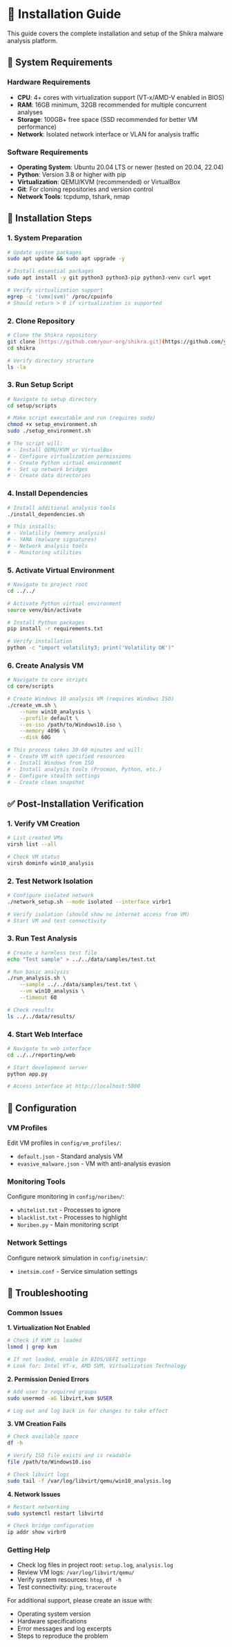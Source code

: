 # 📖 Installation Guide

This guide covers the complete installation and setup of the Shikra malware analysis platform.

## 🔧 System Requirements

### Hardware Requirements
- **CPU**: 4+ cores with virtualization support (VT-x/AMD-V enabled in BIOS)
- **RAM**: 16GB minimum, 32GB recommended for multiple concurrent analyses
- **Storage**: 100GB+ free space (SSD recommended for better VM performance)
- **Network**: Isolated network interface or VLAN for analysis traffic

### Software Requirements
- **Operating System**: Ubuntu 20.04 LTS or newer (tested on 20.04, 22.04)
- **Python**: Version 3.8 or higher with pip
- **Virtualization**: QEMU/KVM (recommended) or VirtualBox
- **Git**: For cloning repositories and version control
- **Network Tools**: tcpdump, tshark, nmap

## 🚀 Installation Steps

### 1. System Preparation
```bash
# Update system packages
sudo apt update && sudo apt upgrade -y

# Install essential packages
sudo apt install -y git python3 python3-pip python3-venv curl wget

# Verify virtualization support
egrep -c '(vmx|svm)' /proc/cpuinfo
# Should return > 0 if virtualization is supported
```

### 2. Clone Repository
```bash
# Clone the Shikra repository
git clone [https://github.com/your-org/shikra.git](https://github.com/your-org/shikra.git)
cd shikra

# Verify directory structure
ls -la
```

### 3. Run Setup Script
```bash
# Navigate to setup directory
cd setup/scripts

# Make script executable and run (requires sudo)
chmod +x setup_environment.sh
sudo ./setup_environment.sh

# The script will:
# - Install QEMU/KVM or VirtualBox
# - Configure virtualization permissions
# - Create Python virtual environment
# - Set up network bridges
# - Create data directories
```

### 4. Install Dependencies
```bash
# Install additional analysis tools
./install_dependencies.sh

# This installs:
# - Volatility (memory analysis)
# - YARA (malware signatures)  
# - Network analysis tools
# - Monitoring utilities
```

### 5. Activate Virtual Environment
```bash
# Navigate to project root
cd ../../

# Activate Python virtual environment
source venv/bin/activate

# Install Python packages
pip install -r requirements.txt

# Verify installation
python -c "import volatility3; print('Volatility OK')"
```

### 6. Create Analysis VM
```bash
# Navigate to core scripts
cd core/scripts

# Create Windows 10 analysis VM (requires Windows ISO)
./create_vm.sh \
    --name win10_analysis \
    --profile default \
    --os-iso /path/to/Windows10.iso \
    --memory 4096 \
    --disk 60G

# This process takes 30-60 minutes and will:
# - Create VM with specified resources
# - Install Windows from ISO
# - Install analysis tools (Procmon, Python, etc.)
# - Configure stealth settings
# - Create clean snapshot
```

## ✅ Post-Installation Verification

### 1. Verify VM Creation
```bash
# List created VMs
virsh list --all

# Check VM status  
virsh dominfo win10_analysis
```

### 2. Test Network Isolation
```bash
# Configure isolated network
./network_setup.sh --mode isolated --interface virbr1

# Verify isolation (should show no internet access from VM)
# Start VM and test connectivity
```

### 3. Run Test Analysis
```bash
# Create a harmless test file
echo "Test sample" > ../../data/samples/test.txt

# Run basic analysis
./run_analysis.sh \
    --sample ../../data/samples/test.txt \
    --vm win10_analysis \
    --timeout 60

# Check results
ls ../../data/results/
```

### 4. Start Web Interface
```bash
# Navigate to web interface
cd ../../reporting/web

# Start development server
python app.py

# Access interface at http://localhost:5000
```

## 🔧 Configuration

### VM Profiles
Edit VM profiles in `config/vm_profiles/`:
- `default.json` - Standard analysis VM
- `evasive_malware.json` - VM with anti-analysis evasion

### Monitoring Tools
Configure monitoring in `config/noriben/`:
- `whitelist.txt` - Processes to ignore
- `blacklist.txt` - Processes to highlight
- `Noriben.py` - Main monitoring script

### Network Settings
Configure network simulation in `config/inetsim/`:
- `inetsim.conf` - Service simulation settings

## 🐛 Troubleshooting

### Common Issues

**1. Virtualization Not Enabled**
```bash
# Check if KVM is loaded
lsmod | grep kvm

# If not loaded, enable in BIOS/UEFI settings
# Look for: Intel VT-x, AMD SVM, Virtualization Technology
```

**2. Permission Denied Errors**
```bash
# Add user to required groups
sudo usermod -aG libvirt,kvm $USER

# Log out and log back in for changes to take effect
```

**3. VM Creation Fails**
```bash
# Check available space
df -h

# Verify ISO file exists and is readable
file /path/to/Windows10.iso

# Check libvirt logs
sudo tail -f /var/log/libvirt/qemu/win10_analysis.log
```

**4. Network Issues**
```bash
# Restart networking
sudo systemctl restart libvirtd

# Check bridge configuration
ip addr show virbr0
```

### Getting Help

- Check log files in project root: `setup.log`, `analysis.log`
- Review VM logs: `/var/log/libvirt/qemu/`
- Verify system resources: `htop`, `df -h`
- Test connectivity: `ping`, `traceroute`

For additional support, please create an issue with:
- Operating system version
- Hardware specifications  
- Error messages and log excerpts
- Steps to reproduce the problem
